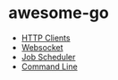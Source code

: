 # awesome-go

- [HTTP Clients](./http_clients.md)
- [Websocket](./websocket.md)
- [Job Scheduler](./job_scheduler.md)
- [Command Line](./command_line.md)
